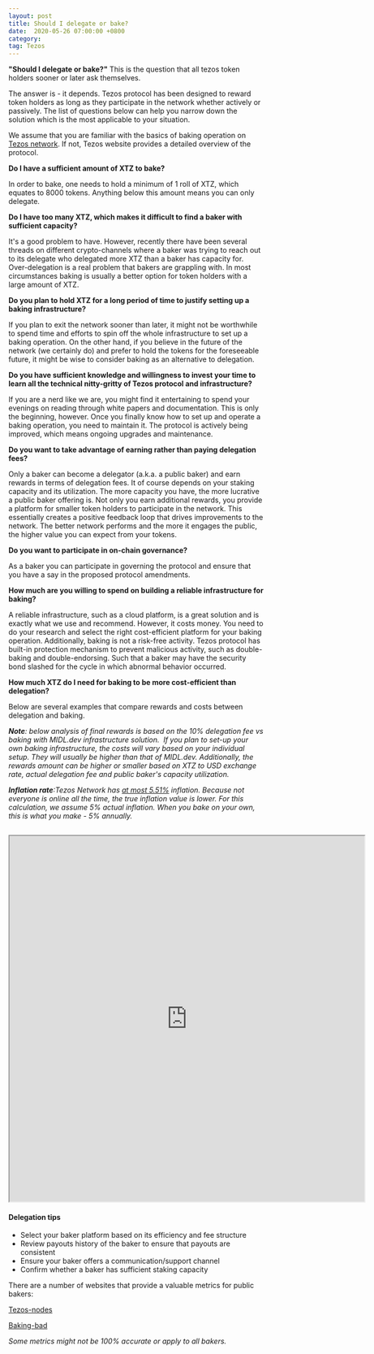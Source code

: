 ```yaml
---
layout: post
title: Should I delegate or bake?
date:  2020-05-26 07:00:00 +0800
category: 
tag: Tezos
---
```


**"Should I delegate or bake?"** This is the question that all tezos token holders sooner or later ask themselves.

The answer is - it depends. Tezos protocol has been designed to reward token holders as long as they participate in the network whether actively or passively. The list of questions below can help you narrow down the solution which is the most applicable to your situation.

We assume that you are familiar with the basics of baking operation on [Tezos network](https://tezos.com/get-started/#bake-validate-basics). If not, Tezos website provides a detailed overview of the protocol. 


<b>Do I have a sufficient amount of XTZ to bake?</b>

In order to bake, one needs to hold a minimum of 1 roll of XTZ, which equates to 8000 tokens. Anything below this amount means you can only delegate. 

<b>Do I have too many XTZ, which makes it difficult to find a baker with sufficient capacity?</b>

It's a good problem to have. However, recently there have been several threads on different crypto-channels where a baker was trying to reach out to its delegate who delegated more XTZ than a baker has capacity for. Over-delegation is a real problem that bakers are grappling with. In most circumstances baking is usually a better option for token holders with a large amount of XTZ. 

<b>Do you plan to hold XTZ for a long period of time to justify setting up a baking infrastructure?</b> 

If you plan to exit the network sooner than later, it might not be worthwhile to spend time and efforts to spin off the whole infrastructure to set up a baking operation. On the other hand, if you believe in the future of the network (we certainly do) and prefer to hold the tokens for the foreseeable future, it might be wise to consider baking as an alternative to delegation.

<b>Do you have sufficient knowledge and willingness to invest your time to learn all the technical nitty-gritty of Tezos protocol and infrastructure?</b> 

If you are a nerd like we are, you might find it entertaining to spend your evenings on reading through white papers and documentation. This is only the beginning, however. Once you finally know how to set up and operate a baking operation, you need to maintain it. The protocol is actively being improved, which means ongoing upgrades and maintenance. 

<b>Do you want to take advantage of earning rather than paying delegation fees?</b>

Only a baker can become a delegator (a.k.a. a public baker) and earn rewards in terms of delegation fees. It of course depends on your staking capacity and its utilization. The more capacity you have, the more lucrative a public baker offering is. Not only you earn additional rewards, you provide a platform for smaller token holders to participate in the network. This essentially creates a positive feedback loop that drives improvements to the network. The better network performs and the more it engages the public, the higher value you can expect from your tokens.

<b>Do you want to participate in on-chain governance?</b>

As a baker you can participate in governing the protocol and ensure that you have a say in the proposed protocol amendments. 

<b>How much are you willing to spend on building a reliable infrastructure for baking?</b> 

A reliable infrastructure, such as a cloud platform, is a great solution and is exactly what we use and recommend. However, it costs money. You need to do your research and select the right cost-efficient platform for your baking operation. Additionally, baking is not a risk-free activity. Tezos protocol has built-in protection mechanism to prevent malicious activity, such as double-baking and double-endorsing. Such that a baker may have the security bond slashed for the cycle in which abnormal behavior occurred. 

<b>How much XTZ do I need for baking to be more cost-efficient than delegation?</b> 

Below are several examples that compare rewards and costs between delegation and baking. 

<i><b>Note</b>: below analysis of final rewards is based on the 10% delegation fee vs baking with MIDL.dev infrastructure solution.</i> 
<i>If you plan to set-up your own baking infrastructure, the costs will vary based on your individual setup. They will usually be higher than that of MIDL.dev.</i>
<i>Additionally, the rewards amount can be higher or smaller based on XTZ to USD exchange rate, actual delegation fee and public baker's capacity utilization.</i>

<i><b>Inflation rate</b>:Tezos Network has [at most 5.51%](https://tezos.gitlab.io/whitedoc/proof_of_stake.html?highlight=inflation#inflation) inflation. Because not everyone is online all the time, the true inflation value is lower. For this calculation, we assume 5% actual inflation.
When you bake on your own, this is what you make - 5% annually.</i>

<div style="padding-top:15px"></div>
<iframe src="https://docs.google.com/spreadsheets/d/e/2PACX-1vTQXp79GiUhXYmlc_PYcAjdf1d7eZ2cKArT7BZalg9auem-aJtNnnRuKDRWcPvkOmJuwcNk6dShcxL4/pubhtml?gid=1643664373&amp;single=true&amp;widget=false&amp;headers=false&amp;chrome=false" width="700" height="720"></iframe>

#### Delegation tips
* Select your baker platform based on its efficiency and fee structure
* Review payouts history of the baker to ensure that payouts are consistent
* Ensure your baker offers a communication/support channel
* Confirm whether a baker has sufficient staking capacity

There are a number of websites that provide a valuable metrics for public bakers:

[Tezos-nodes](https://tezos-nodes.com/)

[Baking-bad](https://baking-bad.org/)

<i>Some metrics might not be 100% accurate or apply to all bakers.</i>
